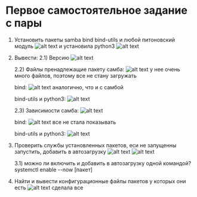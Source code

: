 # Первое самостоятельное задание с пары

1) Установить пакеты samba bind bind-utils и любой питоновский модуль
![alt text](image.png)
и установила python3
![alt text](image-1.png)

2) Вывести:
    2.1) Версию
    ![alt text](image-2.png)

    2.2) Файлы пренадлежащие пакету
    cамба:
    ![alt text](image-3.png)
    у нее очень много файлов, поэтому все не стану загружать

    bind:
    ![alt text](image-4.png)
    аналогично, что и с самбой

    bind-utils и python3:
    ![alt text](image-5.png)

    2.3) Зависимости
    самба:
    ![alt text](image-6.png)

    bind:
    ![alt text](image-7.png)
    все не стала показывать

    bind-utils и python3:
    ![alt text](image-8.png)

3) Проверить службы установленных пакетов, еси не запущенны запустить, добавить в автозагрузку
    ![alt text](image-9.png)
    ![alt text](image-10.png)


    3.1) можно ли включить и добавить в автозагрузку одной командой?
    systemctl enable --now [пакет]

4) Найти и вывести конфигурационные файлы пакетов у которых они есть
![alt text](image-11.png)
сделала все